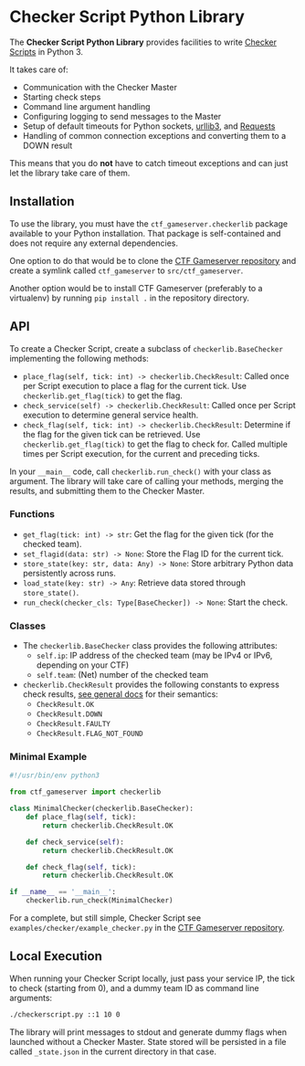 Checker Script Python Library
=============================

The **Checker Script Python Library** provides facilities to write [Checker Scripts](index.md) in
Python 3.

It takes care of:

* Communication with the Checker Master
* Starting check steps
* Command line argument handling
* Configuring logging to send messages to the Master
* Setup of default timeouts for Python sockets, [urllib3](https://urllib3.readthedocs.io), and
  [Requests](https://requests.readthedocs.io)
* Handling of common connection exceptions and converting them to a DOWN result

This means that you do **not** have to catch timeout exceptions and can just let the library take care of
them.

Installation
------------
To use the library, you must have the `ctf_gameserver.checkerlib` package available to your Python
installation. That package is self-contained and does not require any external dependencies.

One option to do that would be to clone the [CTF Gameserver
repository](https://github.com/fausecteam/ctf-gameserver) and create a symlink called `ctf_gameserver` to
`src/ctf_gameserver`.

Another option would be to install CTF Gameserver (preferably to a virtualenv) by running `pip install .`
in the repository directory.

API
---
To create a Checker Script, create a subclass of `checkerlib.BaseChecker` implementing the following methods:

* `place_flag(self, tick: int) -> checkerlib.CheckResult`: Called once per Script execution to place a flag
  for the current tick. Use `checkerlib.get_flag(tick)` to get the flag.
* `check_service(self) -> checkerlib.CheckResult`: Called once per Script execution to determine general
  service health.
* `check_flag(self, tick: int) -> checkerlib.CheckResult`: Determine if the flag for the given tick can be
  retrieved. Use `checkerlib.get_flag(tick)` to get the flag to check for. Called multiple times per Script
  execution, for the current and preceding ticks.

In your `__main__` code, call `checkerlib.run_check()` with your class as argument. The library will take
care of calling your methods, merging the results, and submitting them to the Checker Master.

### Functions
* `get_flag(tick: int) -> str`: Get the flag for the given tick (for the checked team).
* `set_flagid(data: str) -> None`: Store the Flag ID for the current tick.
* `store_state(key: str, data: Any) -> None`: Store arbitrary Python data persistently across runs.
* `load_state(key: str) -> Any`: Retrieve data stored through `store_state()`.
* `run_check(checker_cls: Type[BaseChecker]) -> None`: Start the check.

### Classes
* The `checkerlib.BaseChecker` class provides the following attributes:
    * `self.ip`: IP address of the checked team (may be IPv4 or IPv6, depending on your CTF)
    * `self.team`: (Net) number of the checked team
* `checkerlib.CheckResult` provides the following constants to express check results, [see general
  docs](index.md#check-results) for their semantics:
    * `CheckResult.OK`
    * `CheckResult.DOWN`
    * `CheckResult.FAULTY`
    * `CheckResult.FLAG_NOT_FOUND`

### Minimal Example
```py
#!/usr/bin/env python3

from ctf_gameserver import checkerlib

class MinimalChecker(checkerlib.BaseChecker):
    def place_flag(self, tick):
        return checkerlib.CheckResult.OK

    def check_service(self):
        return checkerlib.CheckResult.OK

    def check_flag(self, tick):
        return checkerlib.CheckResult.OK

if __name__ == '__main__':
    checkerlib.run_check(MinimalChecker)
```

For a complete, but still simple, Checker Script see `examples/checker/example_checker.py` in the
[CTF Gameserver repository](https://github.com/fausecteam/ctf-gameserver).

Local Execution
---------------
When running your Checker Script locally, just pass your service IP, the tick to check (starting from 0),
and a dummy team ID as command line arguments:

```sh
./checkerscript.py ::1 10 0
```

The library will print messages to stdout and generate dummy flags when launched without a Checker Master.
State stored will be persisted in a file called `_state.json` in the current directory in that case.
